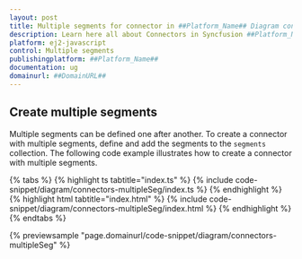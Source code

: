 ```yaml
---
layout: post
title: Multiple segments for connector in ##Platform_Name## Diagram control | Syncfusion
description: Learn here all about Connectors in Syncfusion ##Platform_Name## Diagram control of Syncfusion Essential JS 2 and more.
platform: ej2-javascript
control: Multiple segments
publishingplatform: ##Platform_Name##
documentation: ug
domainurl: ##DomainURL##
---
```


## Create multiple segments

Multiple segments can be defined one after another. To create a connector with multiple segments, define and add the segments to the `segments` collection. The following code example illustrates how to create a connector with multiple segments.


{% tabs %}
{% highlight ts tabtitle="index.ts" %}
{% include code-snippet/diagram/connectors-multipleSeg/index.ts %}
{% endhighlight %}
{% highlight html tabtitle="index.html" %}
{% include code-snippet/diagram/connectors-multipleSeg/index.html %}
{% endhighlight %}
{% endtabs %}

{% previewsample "page.domainurl/code-snippet/diagram/connectors-multipleSeg" %}